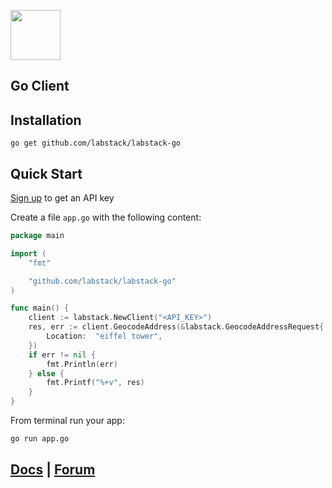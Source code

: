 <a href="https://labstack.com"><img height="80" src="https://cdn.labstack.com/images/labstack-logo.svg"></a>

## Go Client

## Installation

`go get github.com/labstack/labstack-go`

## Quick Start

[Sign up](https://labstack.com/signup) to get an API key

Create a file `app.go` with the following content:

```go
package main

import (
	"fmt"

	"github.com/labstack/labstack-go"
)

func main() {
	client := labstack.NewClient("<API_KEY>")
	res, err := client.GeocodeAddress(&labstack.GeocodeAddressRequest{
		Location:  "eiffel tower",
	})
	if err != nil {
		fmt.Println(err)
	} else {
		fmt.Printf("%+v", res)
	}
}
```

From terminal run your app:

```sh
go run app.go
```

## [Docs](https://labstack.com/docs) | [Forum](https://forum.labstack.com)
